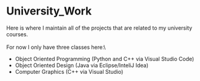 # University_Work
Here is where I maintain all of the projects that are related to my university courses.\
\
For now I only have three classes here:\
- Object Oriented Programming (Python and C++ via Visual Studio Code)
- Object Oriented Design (Java via Eclipse/InteliJ Idea)
- Computer Graphics (C++ via Visual Studio)

